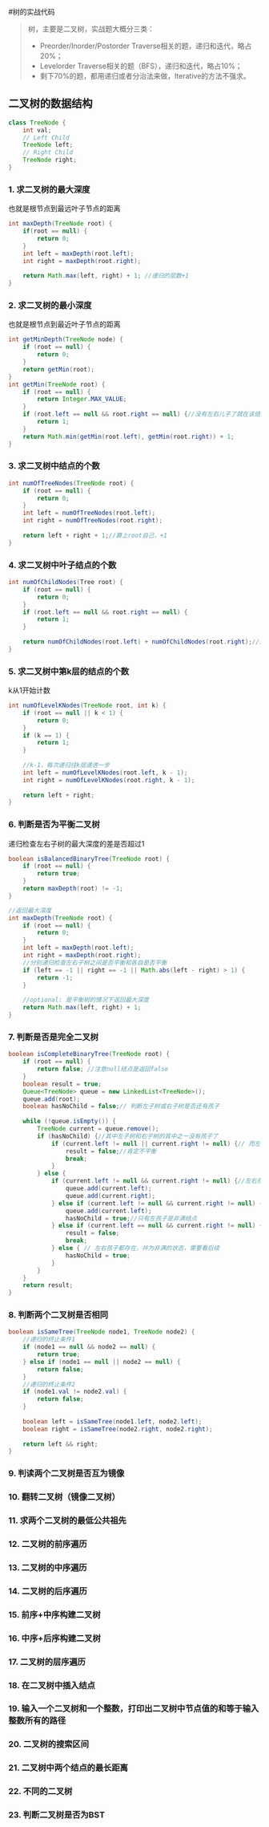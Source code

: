 #树的实战代码

>树，主要是二叉树，实战题大概分三类：
>* Preorder/Inorder/Postorder Traverse相关的题，递归和迭代，略占20%；
>* Levelorder Traverse相关的题（BFS），递归和迭代，略占10%；
>* 剩下70%的题，都用递归或者分治法来做，Iterative的方法不强求。

## 二叉树的数据结构
```java
class TreeNode {
    int val;
    // Left Child
    TreeNode left;
    // Right Child
    TreeNode right;
}
```

### 1. 求二叉树的最大深度
也就是根节点到最远叶子节点的距离
```java
int maxDepth(TreeNode root) {
    if(root == null) {
        return 0;
    }
    int left = maxDepth(root.left);
    int right = maxDepth(root.right);
    
    return Math.max(left, right) + 1; //递归的层数+1
}
```
### 2. 求二叉树的最小深度 
也就是根节点到最近叶子节点的距离
```java
int getMinDepth(TreeNode node) {
    if (root == null) {
        return 0;
    }
    return getMin(root);
}
int getMin(TreeNode root) {
    if (root == null) {
        return Integer.MAX_VALUE;
    }
    if (root.left == null && root.right == null) {//没有左右儿子了就在该结点处返回1
        return 1;
    }
    return Math.min(getMin(root.left), getMin(root.right)) + 1;
}
```
### 3. 求二叉树中结点的个数
```java
int numOfTreeNodes(TreeNode root) {
    if (root == null) {
        return 0;
    }
    int left = numOfTreeNodes(root.left);
    int right = numOfTreeNodes(root.right);
    
    return left + right + 1;//算上root自己，+1
}
```
### 4. 求二叉树中叶子结点的个数
```java
int numOfChildNodes(Tree root) {
    if (root == null) {
        return 0;
    }
    if (root.left == null && root.right == null) {
        return 1;
    }
    
    return numOfChildNodes(root.left) + numOfChildNodes(root.right);//这里就不用+1了
}
```
### 5. 求二叉树中第k层的结点的个数
k从1开始计数
```java
int numOfLevelKNodes(TreeNode root, int k) {
    if (root == null || k < 1) {
        return 0;
    }
    if (k == 1) {
        return 1;
    }
    
    //k-1，每次递归往k层递进一步
    int left = numOfLevelKNodes(root.left, k - 1);
    int right = numOfLevelKNodes(root.right, k - 1);
    
    return left + right;
}
```
### 6. 判断是否为平衡二叉树
递归检查左右子树的最大深度的差是否超过1
```java
boolean isBalancedBinaryTree(TreeNode root) {
    if (root == null) {
        return true;
    }
    return maxDepth(root) != -1;
}

//返回最大深度
int maxDepth(TreeNode root) {
    if (root == null) {
        return 0;
    }
    int left = maxDepth(root.left);
    int right = maxDepth(root.right);
    //分别递归检查左右子树之间是否平衡和各自是否平衡
    if (left == -1 || right == -1 || Math.abs(left - right) > 1) {
        return -1;
    }
    
    //optional: 是平衡树的情况下返回最大深度
    return Math.max(left, right) + 1;
}
```
### 7. 判断是否是完全二叉树
```java
boolean isCompleteBinaryTree(TreeNode root) {
    if (root == null) {
        return false; //注意null结点是返回false
    }
    boolean result = true;
    Queue<TreeNode> queue = new LinkedList<TreeNode>();
    queue.add(root);
    boolean hasNoChild = false;// 判断左子树或右子树是否还有孩子
    
    while (!queue.isEmpty()) {
        TreeNode current = queue.remove();
        if (hasNoChild) {//其中左子树和右子树的其中之一没有孩子了
            if (current.left != null || current.right != null) {// 而左子树和右子树的其中之一则还有孩子
                result = false;//肯定不平衡
                break;
            }
        } else {
            if (current.left != null && current.right != null) {//左右孩子都还有，入队列继续检查
                queue.add(current.left);
                queue.add(current.right);
            } else if (current.left != null && current.right != null) {//存在左孩子，没有右孩子，可能是可能不是
                queue.add(current.left);
                hasNoChild = true;//只有左孩子是非满结点
            } else if (current.left == null && current.right != null) {//没有左孩子，存在右孩子，根据完全二叉树的定义，肯定不是
                result = false;
                break;
            } else { // 左右孩子都存在，并为非满的状态，需要看后续
                hasNoChild = true;
            }
        }
    }
    return result;
}
```
### 8. 判断两个二叉树是否相同
```java
boolean isSameTree(TreeNode node1, TreeNode node2) {
    //递归的终止条件1
    if (node1 == null && node2 == null) {
        return true;
    } else if (node1 == null || node2 == null) {
        return false;
    }
    //递归的终止条件2
    if (node1.val != node2.val) {
        return false;
    }
    
    boolean left = isSameTree(node1.left, node2.left);
    boolean right = isSameTree(node2.right, node2.right);
    
    return left && right;
}
```
### 9. 判读两个二叉树是否互为镜像

### 10. 翻转二叉树（镜像二叉树）

### 11. 求两个二叉树的最低公共祖先

### 12. 二叉树的前序遍历
### 13. 二叉树的中序遍历
### 14. 二叉树的后序遍历
### 15. 前序+中序构建二叉树
### 16. 中序+后序构建二叉树
### 17. 二叉树的层序遍历
### 18. 在二叉树中插入结点
### 19. 输入一个二叉树和一个整数，打印出二叉树中节点值的和等于输入整数所有的路径
### 20. 二叉树的搜索区间
### 21. 二叉树中两个结点的最长距离
### 22. 不同的二叉树
### 23. 判断二叉树是否为BST
